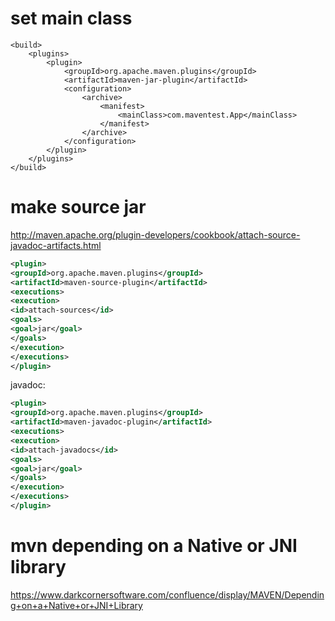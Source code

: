 # set main class

	<build>
		<plugins>
			<plugin>
				<groupId>org.apache.maven.plugins</groupId>
				<artifactId>maven-jar-plugin</artifactId>
				<configuration>
					<archive>
						<manifest>
							<mainClass>com.maventest.App</mainClass>
						</manifest>
					</archive>
				</configuration>
			</plugin>
		</plugins>
	</build>

# make source jar
http://maven.apache.org/plugin-developers/cookbook/attach-source-javadoc-artifacts.html
```xml
<plugin>
<groupId>org.apache.maven.plugins</groupId>
<artifactId>maven-source-plugin</artifactId>
<executions>
<execution>
<id>attach-sources</id>
<goals>
<goal>jar</goal>
</goals>
</execution>
</executions>
</plugin>
```
javadoc:
```xml
<plugin>
<groupId>org.apache.maven.plugins</groupId>
<artifactId>maven-javadoc-plugin</artifactId>
<executions>
<execution>
<id>attach-javadocs</id>
<goals>
<goal>jar</goal>
</goals>
</execution>
</executions>
</plugin>
```
# mvn depending on a Native or JNI library
https://www.darkcornersoftware.com/confluence/display/MAVEN/Depending+on+a+Native+or+JNI+Library

